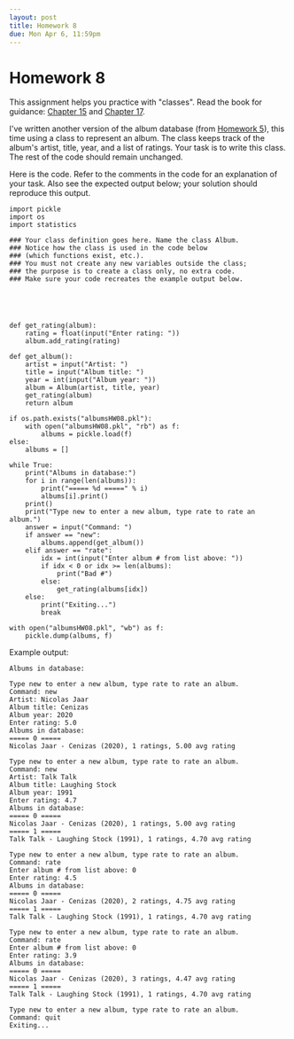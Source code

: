 ```yaml
---
layout: post
title: Homework 8
due: Mon Apr 6, 11:59pm
---
```


# Homework 8

This assignment helps you practice with "classes". Read the book for guidance: [Chapter 15](http://www.greenteapress.com/thinkpython/html/thinkpython016.html) and [Chapter 17](http://www.greenteapress.com/thinkpython/html/thinkpython018.html).

I've written another version of the album database (from [Homework 5](/homework/2020-02-25-homework-05.html)), this time using a class to represent an album. The class keeps track of the album's artist, title, year, and a list of ratings. Your task is to write this class. The rest of the code should remain unchanged.

Here is the code. Refer to the comments in the code for an explanation of your task. Also see the expected output below; your solution should reproduce this output.

```
import pickle
import os
import statistics

### Your class definition goes here. Name the class Album.
### Notice how the class is used in the code below
### (which functions exist, etc.).
### You must not create any new variables outside the class;
### the purpose is to create a class only, no extra code.
### Make sure your code recreates the example output below.





def get_rating(album):
    rating = float(input("Enter rating: "))
    album.add_rating(rating)

def get_album():
    artist = input("Artist: ")
    title = input("Album title: ")
    year = int(input("Album year: "))
    album = Album(artist, title, year)
    get_rating(album)
    return album

if os.path.exists("albumsHW08.pkl"):
    with open("albumsHW08.pkl", "rb") as f:
        albums = pickle.load(f)
else:
    albums = []

while True:
    print("Albums in database:")
    for i in range(len(albums)):
        print("===== %d =====" % i)
        albums[i].print()
    print()
    print("Type new to enter a new album, type rate to rate an album.")
    answer = input("Command: ")
    if answer == "new":
        albums.append(get_album())
    elif answer == "rate":
        idx = int(input("Enter album # from list above: "))
        if idx < 0 or idx >= len(albums):
            print("Bad #")
        else:
            get_rating(albums[idx])
    else:
        print("Exiting...")
        break

with open("albumsHW08.pkl", "wb") as f:
    pickle.dump(albums, f)
```

Example output:

```
Albums in database:

Type new to enter a new album, type rate to rate an album.
Command: new
Artist: Nicolas Jaar
Album title: Cenizas
Album year: 2020
Enter rating: 5.0
Albums in database:
===== 0 =====
Nicolas Jaar - Cenizas (2020), 1 ratings, 5.00 avg rating

Type new to enter a new album, type rate to rate an album.
Command: new
Artist: Talk Talk
Album title: Laughing Stock
Album year: 1991
Enter rating: 4.7
Albums in database:
===== 0 =====
Nicolas Jaar - Cenizas (2020), 1 ratings, 5.00 avg rating
===== 1 =====
Talk Talk - Laughing Stock (1991), 1 ratings, 4.70 avg rating

Type new to enter a new album, type rate to rate an album.
Command: rate
Enter album # from list above: 0
Enter rating: 4.5
Albums in database:
===== 0 =====
Nicolas Jaar - Cenizas (2020), 2 ratings, 4.75 avg rating
===== 1 =====
Talk Talk - Laughing Stock (1991), 1 ratings, 4.70 avg rating

Type new to enter a new album, type rate to rate an album.
Command: rate
Enter album # from list above: 0
Enter rating: 3.9
Albums in database:
===== 0 =====
Nicolas Jaar - Cenizas (2020), 3 ratings, 4.47 avg rating
===== 1 =====
Talk Talk - Laughing Stock (1991), 1 ratings, 4.70 avg rating

Type new to enter a new album, type rate to rate an album.
Command: quit
Exiting...
```

